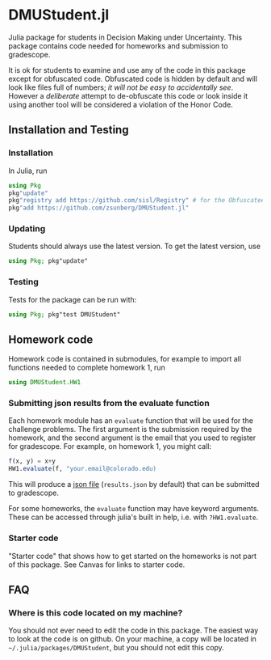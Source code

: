 # DMUStudent.jl

Julia package for students in Decision Making under Uncertainty. This package contains code needed for homeworks and submission to gradescope.

It is ok for students to examine and use any of the code in this package except for obfuscated code. Obfuscated code is hidden by default and will look like files full of numbers; *it will not be easy to accidentally see*. However a *deliberate* attempt to de-obfuscate this code or look inside it using another tool will be considered a violation of the Honor Code.

## Installation and Testing

### Installation

In Julia, run

```julia
using Pkg
pkg"update"
pkg"registry add https://github.com/sisl/Registry" # for the Obfuscatee.jl package
pkg"add https://github.com/zsunberg/DMUStudent.jl"
```

### Updating

Students should always use the latest version. To get the latest version, use
```julia
using Pkg; pkg"update"
```

### Testing

Tests for the package can be run with:
```julia
using Pkg; pkg"test DMUStudent"
```

## Homework code

Homework code is contained in submodules, for example to import all functions needed to complete homework 1, run
```julia
using DMUStudent.HW1
```
### Submitting json results from the evaluate function

Each homework module has an `evaluate` function that will be used for the challenge problems. The first argument is the submission required by the homework, and the second argument is the email that you used to register for gradescope. For example, on homework 1, you might call:
```julia
f(x, y) = x+y
HW1.evaluate(f, "your.email@colorado.edu)
```
This will produce a [json file](https://en.wikipedia.org/wiki/JSON) (`results.json` by default) that can be submitted to gradescope.

For some homeworks, the `evaluate` function may have keyword arguments. These can be accessed through julia's built in help, i.e. with `?HW1.evaluate`.

### Starter code

"Starter code" that shows how to get started on the homeworks is not part of this package. See Canvas for links to starter code.

## FAQ

### Where is this code located on my machine?

You should not ever need to edit the code in this package. The easiest way to look at the code is on github. On your machine, a copy will be located in `~/.julia/packages/DMUStudent`, but you should not edit this copy.
